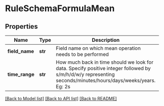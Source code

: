 # RuleSchemaFormulaMean

## Properties
Name | Type | Description | Notes
------------ | ------------- | ------------- | -------------
**field_name** | **str** | Field name on which mean operation needs to be performed | 
**time_range** | **str** | How much back in time should we look for data. Specify positive integer followed by s/m/h/d/w/y representing seconds/minutes/hours/days/weeks/years. Eg: 2s | 

[[Back to Model list]](../README.md#documentation-for-models) [[Back to API list]](../README.md#documentation-for-api-endpoints) [[Back to README]](../README.md)


